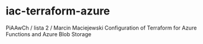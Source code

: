 # iac-terraform-azure
PiAAwCh / lista 2 / Marcin Maciejewski
Configuration of Terraform for Azure Functions and Azure Blob Storage
